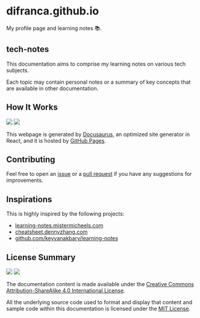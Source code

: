 # difranca.github.io

My profile page and learning notes 📚.

## tech-notes

This documentation aims to comprise my learning notes on various tech subjects.

Each topic may contain personal notes or a summary of key concepts that are available in other documentation.

## How It Works

[![](https://img.shields.io/badge/Powered%20By-docusaurus-darkgreen?style=flat-square)](https://docusaurus.io) [![](https://img.shields.io/badge/Powered%20By-GitHub%20Pages-black?style=flat-square&logo=github&&logoColor=white)](https://pages.github.com)

This webpage is generated by [Docusaurus](https://docusaurus.io), an optimized site generator in React, and it is hosted by [GitHub Pages](https://pages.github.com).

## Contributing

Feel free to open an [issue](https://github.com/difranca/difranca.github.io/issues) or a [pull request](https://github.com/difranca/difranca.github.io/pulls) if you have any suggestions for improvements.

## Inspirations

This is highly inspired by the following projects:

- [learning-notes.mistermicheels.com](https://learning-notes.mistermicheels.com)
- [cheatsheet.dennyzhang.com](https://cheatsheet.dennyzhang.com)
- [github.com/keyvanakbary/learning-notes](https://github.com/keyvanakbary/learning-notes)

## License Summary

[![](https://img.shields.io/badge/License-CC%20BY--SA-lightgrey?style=flat-square&logo=creativecommons&&logoColor=white)](https://creativecommons.org/licenses/by-sa/4.0/) [![](https://img.shields.io/badge/License-MIT-red?style=flat-square)](https://mit-license.org)

The documentation content is made available under the [Creative Commons Attribution-ShareAlike 4.0 International License](LICENSE_DOCS).

All the underlying source code used to format and display that content and sample code within this documentation is licensed under the [MIT License](LICENSE_CODE).
